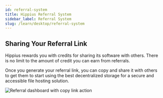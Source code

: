 ```yaml
---
id: referral-system
title: Hippius Referral System
sidebar_label: Referral System
slug: /learn/desktop/referral-system
---
```


## Sharing Your Referral Link

Hippius rewards you with credits for sharing its software with others. There is no limit to the amount of credit you can earn from referrals.

Once you generate your referral link, you can copy and share it with others to get them to start using the best decentralized storage for a secure and accessible file hosting solution.

![Referral dashboard with copy link action](/img/desktop/referral-system.png)
